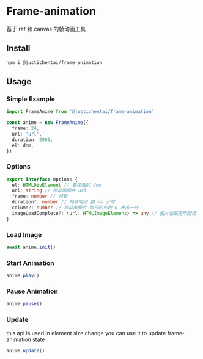 # Frame-animation

基于 raf 和 canvas 的帧动画工具

## Install

```bash
npm i @justichentai/frame-animation
```

## Usage

### Simple Example

```ts
import FrameAnime from '@justichentai/frame-animation'

const anime = new FrameAnime({  
  frame: 24,  
  url: 'url',  
  duration: 2000,  
  el: dom,  
})  
```

### Options

```ts
export interface Options {  
  el: HTMLDivElement // 要挂载的 dom  
  url: string // 帧动画图片 url  
  frame: number // 帧数  
  duration?: number // 持续时间 按 ms 计时  
  column?: number // 帧动画图片 每行的列数 0 表示一行  
  imageLoadComplete?: (url: HTMLImageElement) => any // 图片加载完毕回调  
}
```

### Load Image

```ts
await anime.init()
```

### Start Animation

```ts
anime.play()
```

### Pause Animation

```ts
anime.pause()
```

### Update

this api is used in element size change
you can use it to update frame-animation state
```ts
anime.update()
```

